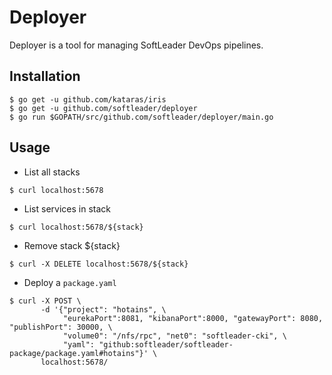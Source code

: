 # Deployer

Deployer is a tool for managing SoftLeader DevOps pipelines.

## Installation

```
$ go get -u github.com/kataras/iris
$ go get -u github.com/softleader/deployer
$ go run $GOPATH/src/github.com/softleader/deployer/main.go
```

## Usage

- List all stacks

```
$ curl localhost:5678
```

- List services in stack

```
$ curl localhost:5678/${stack}
```

- Remove stack ${stack}

```
$ curl -X DELETE localhost:5678/${stack}
```

- Deploy a `package.yaml`

```
$ curl -X POST \
       -d '{"project": "hotains", \
            "eurekaPort":8081, "kibanaPort":8000, "gatewayPort": 8080, "publishPort": 30000, \
            "volume0": "/nfs/rpc", "net0": "softleader-cki", \
            "yaml": "github:softleader/softleader-package/package.yaml#hotains"}' \
       localhost:5678/
```
